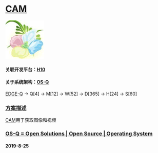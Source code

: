 ﻿# [CAM](https://github.com/OS-Q/S19)
[![sites](OS-Q/qitas.png)](http://www.OS-Q.com)
#### 关联开发平台：[H10](https://github.com/OS-Q/H10)
#### 关于系统架构：[OS-Q](https://github.com/OS-Q/OS-Q)

[EDGE-Q](https://github.com/OS-Q/EDGE-Q) -> Q[4] -> M[12] -> W[52] -> D[365] -> H[24] -> S[60]

### [方案描述](https://github.com/OS-Q/S19/wiki)

[CAM](https://github.com/OS-Q/S19)用于获取图像和视频


### [OS-Q = Open Solutions | Open Source |  Operating System ](http://www.OS-Q.com/S19)
####  2019-8-25